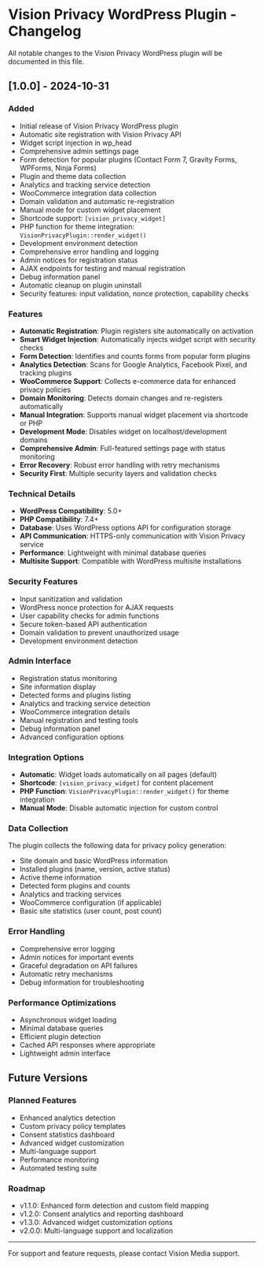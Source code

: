 # Vision Privacy WordPress Plugin - Changelog

All notable changes to the Vision Privacy WordPress plugin will be documented in this file.

## [1.0.0] - 2024-10-31

### Added
- Initial release of Vision Privacy WordPress plugin
- Automatic site registration with Vision Privacy API
- Widget script injection in wp_head
- Comprehensive admin settings page
- Form detection for popular plugins (Contact Form 7, Gravity Forms, WPForms, Ninja Forms)
- Plugin and theme data collection
- Analytics and tracking service detection
- WooCommerce integration data collection
- Domain validation and automatic re-registration
- Manual mode for custom widget placement
- Shortcode support: `[vision_privacy_widget]`
- PHP function for theme integration: `VisionPrivacyPlugin::render_widget()`
- Development environment detection
- Comprehensive error handling and logging
- Admin notices for registration status
- AJAX endpoints for testing and manual registration
- Debug information panel
- Automatic cleanup on plugin uninstall
- Security features: input validation, nonce protection, capability checks

### Features
- **Automatic Registration**: Plugin registers site automatically on activation
- **Smart Widget Injection**: Automatically injects widget script with security checks
- **Form Detection**: Identifies and counts forms from popular form plugins
- **Analytics Detection**: Scans for Google Analytics, Facebook Pixel, and tracking plugins
- **WooCommerce Support**: Collects e-commerce data for enhanced privacy policies
- **Domain Monitoring**: Detects domain changes and re-registers automatically
- **Manual Integration**: Supports manual widget placement via shortcode or PHP
- **Development Mode**: Disables widget on localhost/development domains
- **Comprehensive Admin**: Full-featured settings page with status monitoring
- **Error Recovery**: Robust error handling with retry mechanisms
- **Security First**: Multiple security layers and validation checks

### Technical Details
- **WordPress Compatibility**: 5.0+
- **PHP Compatibility**: 7.4+
- **Database**: Uses WordPress options API for configuration storage
- **API Communication**: HTTPS-only communication with Vision Privacy service
- **Performance**: Lightweight with minimal database queries
- **Multisite Support**: Compatible with WordPress multisite installations

### Security Features
- Input sanitization and validation
- WordPress nonce protection for AJAX requests
- User capability checks for admin functions
- Secure token-based API authentication
- Domain validation to prevent unauthorized usage
- Development environment detection

### Admin Interface
- Registration status monitoring
- Site information display
- Detected forms and plugins listing
- Analytics and tracking service detection
- WooCommerce integration details
- Manual registration and testing tools
- Debug information panel
- Advanced configuration options

### Integration Options
- **Automatic**: Widget loads automatically on all pages (default)
- **Shortcode**: `[vision_privacy_widget]` for content placement
- **PHP Function**: `VisionPrivacyPlugin::render_widget()` for theme integration
- **Manual Mode**: Disable automatic injection for custom control

### Data Collection
The plugin collects the following data for privacy policy generation:
- Site domain and basic WordPress information
- Installed plugins (name, version, active status)
- Active theme information
- Detected form plugins and counts
- Analytics and tracking services
- WooCommerce configuration (if applicable)
- Basic site statistics (user count, post count)

### Error Handling
- Comprehensive error logging
- Admin notices for important events
- Graceful degradation on API failures
- Automatic retry mechanisms
- Debug information for troubleshooting

### Performance Optimizations
- Asynchronous widget loading
- Minimal database queries
- Efficient plugin detection
- Cached API responses where appropriate
- Lightweight admin interface

## Future Versions

### Planned Features
- Enhanced analytics detection
- Custom privacy policy templates
- Consent statistics dashboard
- Advanced widget customization
- Multi-language support
- Performance monitoring
- Automated testing suite

### Roadmap
- v1.1.0: Enhanced form detection and custom field mapping
- v1.2.0: Consent analytics and reporting dashboard
- v1.3.0: Advanced widget customization options
- v2.0.0: Multi-language support and localization

---

For support and feature requests, please contact Vision Media support.